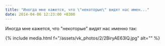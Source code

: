 ```yaml
---
title: "Иногда мне кажется, что \"некоторые\" видят нас имен..."
date: 2014-04-06 12:23:00 +0300
---
```


Иногда мне кажется, что "некоторые" видят нас именно так:

{% include media.html f="/assets/vk_photos/2/2BiryAE63lQ.jpg" alt="" %}
